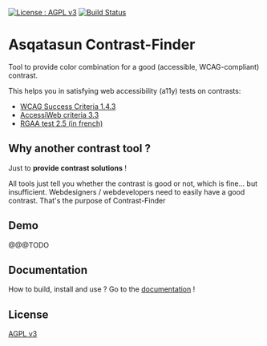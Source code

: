 [![License : AGPL v3](https://img.shields.io/badge/License-AGPL3-blue.svg)](LICENSE) 
[![Build Status](https://travis-ci.org/Asqatasun/Contrast-Finder.svg)](https://travis-ci.org/Asqatasun/Contrast-Finder)

# Asqatasun Contrast-Finder

Tool to provide color combination for a good (accessible, WCAG-compliant) contrast.

This helps you in satisfying web accessibility (a11y) tests on contrasts:

* [WCAG Success Criteria 1.4.3](http://www.w3.org/TR/WCAG20/#visual-audio-contrast-contrast)
* [AccessiWeb criteria 3.3](http://www.accessiweb.org/index.php/accessiweb-22-english-version.html#crit-3-3)
* [RGAA test 2.5 (in french)](http://rgaa.net/Valeur-du-rapport-de-contraste-du.html)


## Why another contrast tool ?

Just to **provide contrast solutions** !

All tools just tell you whether the contrast is good or not, which is fine... 
but insufficient. Webdesigners / webdevelopers need to easily have a good contrast. 
That's the purpose of Contrast-Finder

## Demo

@@@TODO 

## Documentation
How to build, install and use ? 
Go to the [documentation](docs/en/) !


## License

 [AGPL v3](LICENSE) 


